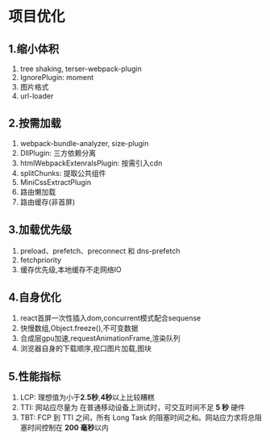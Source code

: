 # 项目优化

## 1.缩小体积
1. tree shaking, terser-webpack-plugin
2. IgnorePlugin: moment
3. 图片格式
4. url-loader

## 2.按需加载
1. webpack-bundle-analyzer, size-plugin
2. DllPlugin: 三方依赖分离
3. htmlWebpackExtenralsPlugin: 按需引入cdn
4. splitChunks: 提取公共组件
5. MiniCssExtractPlugin
6. 路由懒加载
7. 路由缓存(非首屏)

## 3.加载优先级
1. preload、prefetch、preconnect 和 dns-prefetch
2. fetchpriority
3. 缓存优先级,本地缓存不走网络IO

## 4.自身优化
1. react首屏一次性插入dom,concurrent模式配合sequense
2. 快慢数组,Object.freeze(),不可变数据
3. 合成层gpu加速,requestAnimationFrame,渲染队列
4. 浏览器自身的下载顺序,视口图片加载,图块

## 5.性能指标
1. LCP: 理想值为小于**2.5秒**,**4秒**以上比较糟糕
2. TTI: 网站应尽量为 在普通移动设备上测试时，可交互时间不足 **5 秒** 硬件
3. TBT: FCP 到 TTI 之间，所有 Long Task 的阻塞时间之和。网站应力求将总阻塞时间控制在 **200 毫秒**以内